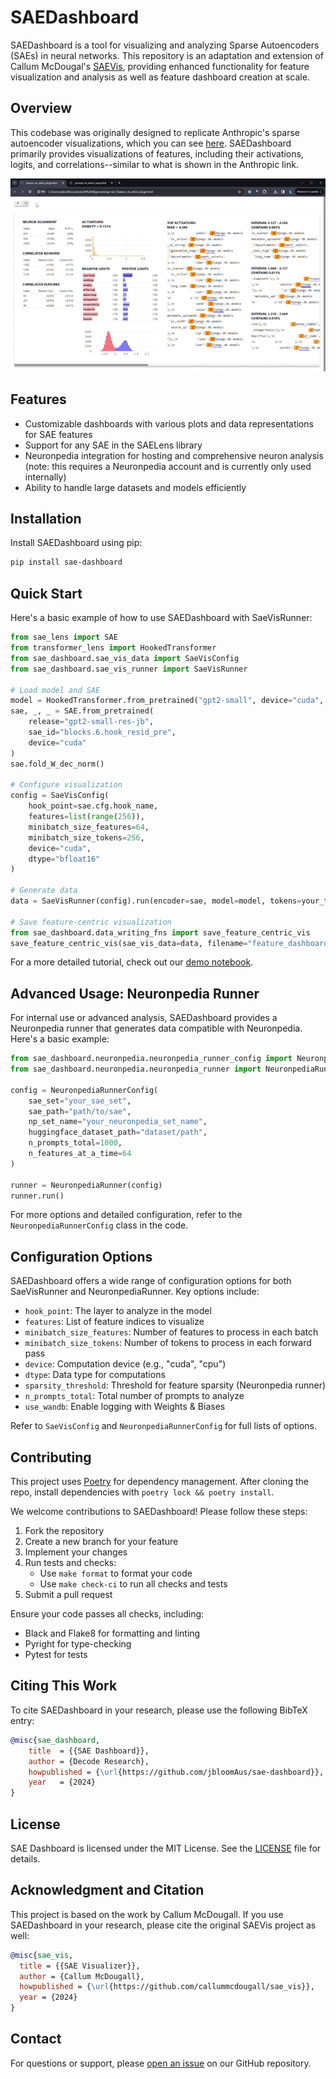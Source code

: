 # SAEDashboard

SAEDashboard is a tool for visualizing and analyzing Sparse Autoencoders (SAEs) in neural networks. This repository is an adaptation and extension of Callum McDougal's [SAEVis](https://github.com/callummcdougall/sae_vis/tree/main), providing enhanced functionality for feature visualization and analysis as well as feature dashboard creation at scale.

## Overview

This codebase was originally designed to replicate Anthropic's sparse autoencoder visualizations, which you can see [here](https://transformer-circuits.pub/2023/monosemantic-features/vis/a1.html). SAEDashboard primarily provides visualizations of features, including their activations, logits, and correlations--similar to what is shown in the Anthropic link. 

<img src="https://raw.githubusercontent.com/callummcdougall/computational-thread-art/master/example_images/misc/feature-vis-video.gif" width="800">

## Features

- Customizable dashboards with various plots and data representations for SAE features
- Support for any SAE in the SAELens library
- Neuronpedia integration for hosting and comprehensive neuron analysis (note: this requires a Neuronpedia account and is currently only used internally)
- Ability to handle large datasets and models efficiently

## Installation

Install SAEDashboard using pip:
```bash
pip install sae-dashboard
```


## Quick Start

Here's a basic example of how to use SAEDashboard with SaeVisRunner:

```python
from sae_lens import SAE
from transformer_lens import HookedTransformer
from sae_dashboard.sae_vis_data import SaeVisConfig
from sae_dashboard.sae_vis_runner import SaeVisRunner

# Load model and SAE
model = HookedTransformer.from_pretrained("gpt2-small", device="cuda", dtype="bfloat16")
sae, _, _ = SAE.from_pretrained(
    release="gpt2-small-res-jb",
    sae_id="blocks.6.hook_resid_pre",
    device="cuda"
)
sae.fold_W_dec_norm()

# Configure visualization
config = SaeVisConfig(
    hook_point=sae.cfg.hook_name,
    features=list(range(256)),
    minibatch_size_features=64,
    minibatch_size_tokens=256,
    device="cuda",
    dtype="bfloat16"
)

# Generate data
data = SaeVisRunner(config).run(encoder=sae, model=model, tokens=your_token_dataset)

# Save feature-centric visualization
from sae_dashboard.data_writing_fns import save_feature_centric_vis
save_feature_centric_vis(sae_vis_data=data, filename="feature_dashboard.html")
```

For a more detailed tutorial, check out our [demo notebook](https://colab.research.google.com/drive/1oqDS35zibmL1IUQrk_OSTxdhcGrSS6yO?usp=drive_link).

## Advanced Usage: Neuronpedia Runner

For internal use or advanced analysis, SAEDashboard provides a Neuronpedia runner that generates data compatible with Neuronpedia. Here's a basic example:

```python
from sae_dashboard.neuronpedia.neuronpedia_runner_config import NeuronpediaRunnerConfig
from sae_dashboard.neuronpedia.neuronpedia_runner import NeuronpediaRunner

config = NeuronpediaRunnerConfig(
    sae_set="your_sae_set",
    sae_path="path/to/sae",
    np_set_name="your_neuronpedia_set_name",
    huggingface_dataset_path="dataset/path",
    n_prompts_total=1000,
    n_features_at_a_time=64
)

runner = NeuronpediaRunner(config)
runner.run()
```

For more options and detailed configuration, refer to the `NeuronpediaRunnerConfig` class in the code.

## Configuration Options

SAEDashboard offers a wide range of configuration options for both SaeVisRunner and NeuronpediaRunner. Key options include:

- `hook_point`: The layer to analyze in the model
- `features`: List of feature indices to visualize
- `minibatch_size_features`: Number of features to process in each batch
- `minibatch_size_tokens`: Number of tokens to process in each forward pass
- `device`: Computation device (e.g., "cuda", "cpu")
- `dtype`: Data type for computations
- `sparsity_threshold`: Threshold for feature sparsity (Neuronpedia runner)
- `n_prompts_total`: Total number of prompts to analyze
- `use_wandb`: Enable logging with Weights & Biases

Refer to `SaeVisConfig` and `NeuronpediaRunnerConfig` for full lists of options.

## Contributing

This project uses [Poetry](https://python-poetry.org/) for dependency management. After cloning the repo, install dependencies with `poetry lock && poetry install`.

We welcome contributions to SAEDashboard! Please follow these steps:

1. Fork the repository
2. Create a new branch for your feature
3. Implement your changes
4. Run tests and checks:
   - Use `make format` to format your code
   - Use `make check-ci` to run all checks and tests
5. Submit a pull request

Ensure your code passes all checks, including:
- Black and Flake8 for formatting and linting
- Pyright for type-checking
- Pytest for tests

## Citing This Work

To cite SAEDashboard in your research, please use the following BibTeX entry:

```bibtex
@misc{sae_dashboard,
    title  = {{SAE Dashboard}},
    author = {Decode Research},
    howpublished = {\url{https://github.com/jbloomAus/sae-dashboard}},
    year   = {2024}
}
```

## License

SAE Dashboard is licensed under the MIT License. See the [LICENSE](LICENSE) file for details.

## Acknowledgment and Citation

This project is based on the work by Callum McDougall. If you use SAEDashboard in your research, please cite the original SAEVis project as well:

```bibtex
@misc{sae_vis,
  title = {{SAE Visualizer}},
  author = {Callum McDougall},
  howpublished = {\url{https://github.com/callummcdougall/sae_vis}},
  year = {2024}
}
```

## Contact

For questions or support, please [open an issue](https://github.com/your-username/sae-dashboard/issues) on our GitHub repository.
